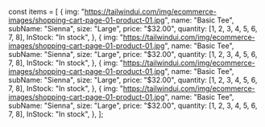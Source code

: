 const items = [
{
img: "https://tailwindui.com/img/ecommerce-images/shopping-cart-page-01-product-01.jpg",
name: "Basic Tee",
subName: "Sienna",
size: "Large",
price: "$32.00",
quantity: [1, 2, 3, 4, 5, 6, 7, 8],
InStock: "In stock",
},
{
img: "https://tailwindui.com/img/ecommerce-images/shopping-cart-page-01-product-01.jpg",
name: "Basic Tee",
subName: "Sienna",
size: "Large",
price: "$32.00",
quantity: [1, 2, 3, 4, 5, 6, 7, 8],
InStock: "In stock",
},
{
img: "https://tailwindui.com/img/ecommerce-images/shopping-cart-page-01-product-01.jpg",
name: "Basic Tee",
subName: "Sienna",
size: "Large",
price: "$32.00",
quantity: [1, 2, 3, 4, 5, 6, 7, 8],
InStock: "In stock",
},
{
img: "https://tailwindui.com/img/ecommerce-images/shopping-cart-page-01-product-01.jpg",
name: "Basic Tee",
subName: "Sienna",
size: "Large",
price: "$32.00",
quantity: [1, 2, 3, 4, 5, 6, 7, 8],
InStock: "In stock",
},
];
